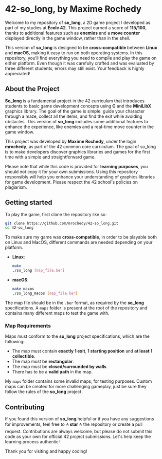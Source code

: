 # 42-so_long, by Maxime Rochedy

Welcome to my repository of **so_long**, a 2D game project I developed as part of my studies at **École 42**. This project earned a score of **115/100**, thanks to additional features such as **enemies** and a **move counter** displayed directly in the game window, rather than in the shell.

This version of **so_long** is designed to be **cross-compatible** between **Linux** and **macOS**, making it easy to run on both operating systems. In this repository, you'll find everything you need to compile and play the game on either platform. Even though it was carefully crafted and was evaluated by three different students, errors may still exist. Your feedback is highly appreciated!

## About the Project

**So_long** is a fundamental project in the 42 curriculum that introduces students to basic game development concepts using **C** and the **MiniLibX** graphics library. The goal of the game is simple: guide your character through a maze, collect all the items, and find the exit while avoiding obstacles. This version of **so_long** includes some additional features to enhance the experience, like enemies and a real-time move counter in the game window.

This project was developed by **Maxime Rochedy**, under the login **mrochedy**, as part of the 42 common core curriculum. The goal of so_long is to make developers discover graphics libraries and games for the first time with a simple and straightforward game.

Please note that while this code is provided for **learning purposes**, you should not copy it for your own submissions. Using this repository responsibly will help you enhance your understanding of graphics libraries for game development. Please respect the 42 school's policies on plagiarism.

## Getting started

To play the game, first clone the repository like so:

```bash
git clone https://github.com/mrochedy/42-so_long.git
cd 42-so_long
```

To make sure my game was **cross-compatible**, in order to be playable both on Linux and MacOS, different commands are needed depending on your platform.

- **Linux**:
  ```bash
  make
  ./so_long [map_file.ber]
  ```
- **macOS**:
  ```bash
  make macos
  ./so_long_macos [map_file.ber]
  ```

The map file should be in the `.ber` format, as required by the **so_long** specifications. A `maps` folder is present at the root of the repository and contains many different maps to test the game with.

### Map Requirements

Maps must conform to the **so_long** project specifications, which are the following:

- The map must contain **exactly 1 exit**, **1 starting position** and **at least 1 collectible**.
- The map must be **rectangular**.
- The map must be **closed/surrounded by walls**.
- There has to be a **valid path** in the map.

My `maps` folder contains some invalid maps, for testing purposes. Custom maps can be created for more challenging gameplay, just be sure they follow the rules of the **so_long** project.

## Contributing

If you found this version of **so_long** helpful or if you have any suggestions for improvements, feel free to **⭐️ star ⭐️** the repository or create a pull request. Contributions are always welcome, but please do not submit this code as your own for official 42 project submissions. Let's help keep the learning process authentic!

Thank you for visiting and happy coding!
